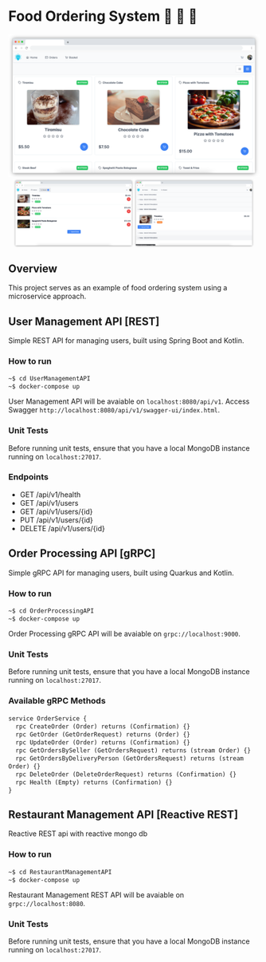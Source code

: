 # Food Ordering System 📱 🚙 🍕

<img alt="Header" src="Screenshots/home_page.png">
<div style="display: flex; justify-content: center;">
    <img alt="Image 1" src="Screenshots/basket_page.png" style="width: 48%;">
    <img alt="Image 2" src="Screenshots/orders_page.png" style="width: 48%;">
</div>

## Overview
This project serves as an example of food ordering system using a microservice approach.

## User Management API [REST]
Simple REST API for managing users, built using Spring Boot and Kotlin.

### How to run

```console
~$ cd UserManagementAPI
~$ docker-compose up
```

User Management API will be avaiable on ```localhost:8080/api/v1```. Access Swagger ```http://localhost:8080/api/v1/swagger-ui/index.html```.

### Unit Tests
Before running unit tests, ensure that you have a local MongoDB instance running on ```localhost:27017```.

### Endpoints
- GET /api/v1/health
- GET /api/v1/users
- GET /api/v1/users/{id}
- PUT /api/v1/users/{id}
- DELETE /api/v1/users/{id}

## Order Processing API [gRPC]
Simple gRPC API for managing users, built using Quarkus and Kotlin.

### How to run

```console
~$ cd OrderProcessingAPI
~$ docker-compose up
```

Order Processing gRPC API will be avaiable on ```grpc://localhost:9000```.

### Unit Tests
Before running unit tests, ensure that you have a local MongoDB instance running on ```localhost:27017```.

### Available gRPC Methods
```
service OrderService {
  rpc CreateOrder (Order) returns (Confirmation) {}
  rpc GetOrder (GetOrderRequest) returns (Order) {}
  rpc UpdateOrder (Order) returns (Confirmation) {}
  rpc GetOrdersBySeller (GetOrdersRequest) returns (stream Order) {}
  rpc GetOrdersByDeliveryPerson (GetOrdersRequest) returns (stream Order) {}
  rpc DeleteOrder (DeleteOrderRequest) returns (Confirmation) {}
  rpc Health (Empty) returns (Confirmation) {}
}
```

## Restaurant Management API [Reactive REST]
Reactive REST api with reactive mongo db

### How to run

```console
~$ cd RestaurantManagementAPI
~$ docker-compose up
```

Restaurant Management REST API will be avaiable on ```grpc://localhost:8080```.

### Unit Tests
Before running unit tests, ensure that you have a local MongoDB instance running on ```localhost:27017```.
